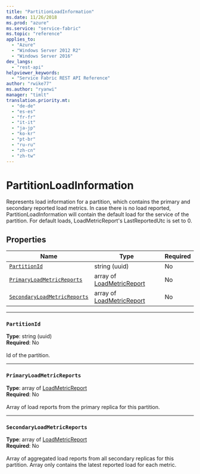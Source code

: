 ```yaml
---
title: "PartitionLoadInformation"
ms.date: 11/26/2018
ms.prod: "azure"
ms.service: "service-fabric"
ms.topic: "reference"
applies_to: 
  - "Azure"
  - "Windows Server 2012 R2"
  - "Windows Server 2016"
dev_langs: 
  - "rest-api"
helpviewer_keywords: 
  - "Service Fabric REST API Reference"
author: "rwike77"
ms.author: "ryanwi"
manager: "timlt"
translation.priority.mt: 
  - "de-de"
  - "es-es"
  - "fr-fr"
  - "it-it"
  - "ja-jp"
  - "ko-kr"
  - "pt-br"
  - "ru-ru"
  - "zh-cn"
  - "zh-tw"
---
```

# PartitionLoadInformation

Represents load information for a partition, which contains the primary and secondary reported load metrics.
In case there is no load reported, PartitionLoadInformation will contain the default load for the service of the partition.
For default loads, LoadMetricReport's LastReportedUtc is set to 0.


## Properties
| Name | Type | Required |
| --- | --- | --- |
| [`PartitionId`](#partitionid) | string (uuid) | No |
| [`PrimaryLoadMetricReports`](#primaryloadmetricreports) | array of [LoadMetricReport](sfclient-v64-model-loadmetricreport.md) | No |
| [`SecondaryLoadMetricReports`](#secondaryloadmetricreports) | array of [LoadMetricReport](sfclient-v64-model-loadmetricreport.md) | No |

____
### `PartitionId`
__Type__: string (uuid) <br/>
__Required__: No<br/>
<br/>
Id of the partition.

____
### `PrimaryLoadMetricReports`
__Type__: array of [LoadMetricReport](sfclient-v64-model-loadmetricreport.md) <br/>
__Required__: No<br/>
<br/>
Array of load reports from the primary replica for this partition.

____
### `SecondaryLoadMetricReports`
__Type__: array of [LoadMetricReport](sfclient-v64-model-loadmetricreport.md) <br/>
__Required__: No<br/>
<br/>
Array of aggregated load reports from all secondary replicas for this partition.
Array only contains the latest reported load for each metric.


